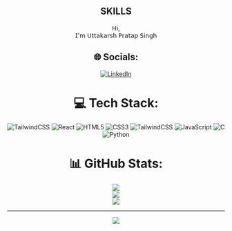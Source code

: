<h2 align="center">SKILLS</h2>

<div align="center">

𝖧𝗂, <br>𝖨'𝗆 𝖴𝗍𝗍𝖺𝗄𝖺𝗋𝗌𝗁 𝖯𝗋𝖺𝗍𝖺𝗉 𝖲𝗂𝗇𝗀𝗁


## 🌐 Socials:
[![LinkedIn](https://img.shields.io/badge/LinkedIn-%230077B5.svg?logo=linkedin&logoColor=white)](https://linkedin.com/in/https://www.linkedin.com/in/uttakarsh-pratap-singh/) 

# 💻 Tech Stack:
![TailwindCSS](https://img.shields.io/badge/tailwindcss-%2338B2AC.svg?style=for-the-badge&logo=tailwind-css&logoColor=white) ![React](https://img.shields.io/badge/react-%2320232a.svg?style=for-the-badge&logo=react&logoColor=%2361DAFB) ![HTML5](https://img.shields.io/badge/html5-%23E34F26.svg?style=for-the-badge&logo=html5&logoColor=white) ![CSS3](https://img.shields.io/badge/css3-%231572B6.svg?style=for-the-badge&logo=css3&logoColor=white) ![TailwindCSS](https://img.shields.io/badge/tailwindcss-%2338B2AC.svg?style=for-the-badge&logo=tailwind-css&logoColor=white) ![JavaScript](https://img.shields.io/badge/javascript-%23323330.svg?style=for-the-badge&logo=javascript&logoColor=%23F7DF1E) ![C](https://img.shields.io/badge/c-%2300599C.svg?style=for-the-badge&logo=c&logoColor=white) ![Python](https://img.shields.io/badge/python-3670A0?style=for-the-badge&logo=python&logoColor=ffdd54)
# 📊 GitHub Stats:
![](https://github-readme-stats.vercel.app/api?username=UTTAKARSH-PRATAP-SINGH&theme=github_dark&hide_border=false&include_all_commits=false&count_private=false)<br/>
![](https://github-readme-streak-stats.herokuapp.com/?user=UTTAKARSH-PRATAP-SINGH&theme=github_dark&hide_border=false)<br/>
![](https://github-readme-stats.vercel.app/api/top-langs/?username=UTTAKARSH-PRATAP-SINGH&theme=github_dark&hide_border=false&include_all_commits=false&count_private=false&layout=compact)

---
[![](https://visitcount.itsvg.in/api?id=UTTAKARSH-PRATAP-SINGH&icon=0&color=0)](https://visitcount.itsvg.in)

<!-- Proudly created with GPRM ( https://gprm.itsvg.in ) -->
  
  
</div>
